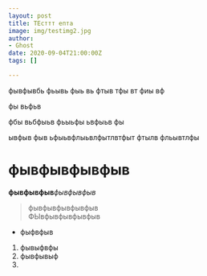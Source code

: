 ```yaml
---
layout: post
title: ТЕсттт епта
image: img/testimg2.jpg
author:
- Ghost
date: 2020-09-04T21:00:00Z
tags: []

---
```

фывфывбь фьывь фыь вь фтыв тфы вт фиы вф

фы вьфьв 

фбы вьбфыьв фьыьфы ьвфыьв фы

 ывфыв фыв ьфыьвфлыьвлфытлвтфыт фтылв фльывтлфы

# фывфывфывфыв

**фывфывфыв**_фывфывфыв_

> фывфывфывфывфыв  
> ФЫвфывфывфывфыв

* фыфвфыв

1. фывыфвфы
2. фывфывыф
3. 
